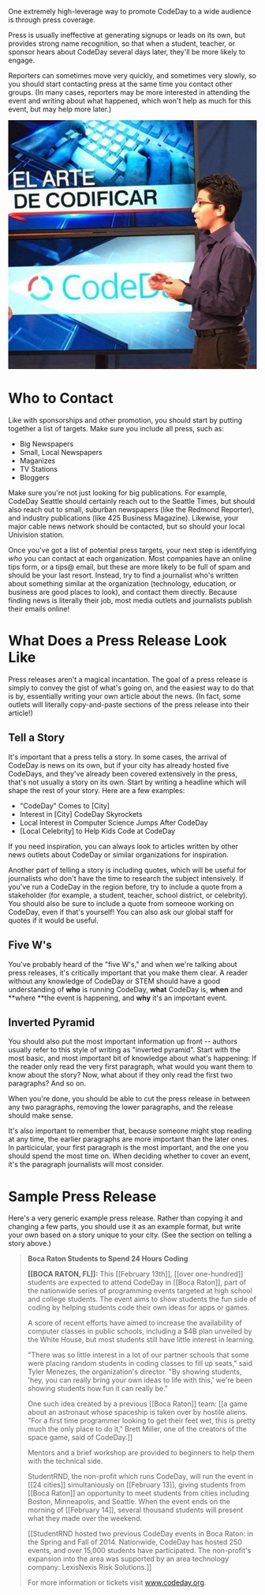 One extremely high-leverage way to promote CodeDay to a wide audience is through press coverage.

Press is usually ineffective at generating signups or leads on its own, but provides strong name recognition, so that when a student, teacher, or sponsor hears about CodeDay several days later, they'll be more likely to engage.

Reporters can sometimes move very quickly, and sometimes very slowly, so you should start contacting press at the same time you contact other groups. \(In many cases, reporters may be more interested in attending the event and writing about what happened, which won't help as much for this event, but may help more later.\)

![](/assets/1*BO41NBRYuYxDMp3JoYAywA.jpeg)

# Who to Contact

Like with sponsorships and other promotion, you should start by putting together a list of targets. Make sure you include all press, such as:

* Big Newspapers
* Small, Local Newspapers
* Maganizes
* TV Stations
* Bloggers

Make sure you're not just looking for big publications. For example, CodeDay Seattle should certainly reach out to the Seattle Times, but should also reach out to small, suburban newspapers \(like the Redmond Reporter\), and industry publications \(like 425 Business Magazine\). Likewise, your major cable news network should be contacted, but so should your local Univision station.

Once you've got a list of potential press targets, your next step is identifying _who_ you can contact at each organization. Most companies have an online tips form, or a tips@ email, but these are more likely to be full of spam and should be your last resort. Instead, try to find a journalist who's written about something similar at the organization \(technology, education, or business are good places to look\), and contact them directly. Because finding news is literally their job, most media outlets and journalists publish their emails online!

# What Does a Press Release Look Like

Press releases aren't a magical incantation. The goal of a press release is simply to convey the gist of what's going on, and the easiest way to do that is by, essentially writing your own article about the news. \(In fact, some outlets will literally copy-and-paste sections of the press release into their article!\)

## Tell a Story

It's important that a press tells a story. In some cases, the arrival of CodeDay is news on its own, but if your city has already hosted five CodeDays, and they've already been covered extensively in the press, that's not usually a story on its own. Start by writing a headline which will shape the rest of your story. Here are a few examples:

* "CodeDay" Comes to \[City\]
* Interest in \[City\] CodeDay Skyrockets
* Local Interest in Computer Science Jumps After CodeDay
* \[Local Celebrity\] to Help Kids Code at CodeDay

If you need inspiration, you can always look to articles written by other news outlets about CodeDay or similar organizations for inspiration.

Another part of telling a story is including quotes, which will be useful for journalists who don't have the time to research the subject intensively. If you've run a CodeDay in the region before, try to include a quote from a stakeholder \(for example, a student, teacher, school district, or celebrity\). You should also be sure to include a quote from someone working on CodeDay, even if that's yourself! You can also ask our global staff for quotes if it would be useful.

## Five W's

You've probably heard of the "five W's," and when we're talking about press releases, it's critically important that you make them clear. A reader without any knowledge of CodeDay or STEM should have a good understanding of **who** is running CodeDay, **what** CodeDay is, **when** and **where **the event is happening, and **why** it's an important event.

## Inverted Pyramid

You should also put the most important information up front -- authors usually refer to this style of writing as "inverted pyramid". Start with the most basic, and most important bit of knowledge about what's happening: If the reader only read the very first paragraph, what would you want them to know about the story? Now, what about if they only read the first two paragraphs? And so on.

When you're done, you should be able to cut the press release in between any two paragraphs, removing the lower paragraphs, and the release should make sense.

It's also important to remember that, because someone might stop reading at any time, the earlier paragraphs are more important than the later ones. In particicular, your first paragraph is the most important, and the one you should spend the most time on. When deciding whether to cover an event, it's the paragraph journalists will most consider.

# Sample Press Release

Here's a very generic example press release. Rather than copying it and changing a few parts, you should use it as an example format, but write your own based on a story unique to your city. \(See the section on telling a story above.\)

> **Boca Raton Students to Spend 24 Hours Coding**
>
> **\[\[BOCA RATON, FL\]\]:** This \[\[February 13th\]\], \[\[over one-hundred\]\] students are expected to attend CodeDay in \[\[Boca Raton\]\], part of the nationwide series of programming events targeted at high school and college students. The event aims to show students the fun side of coding by helping students code their own ideas for apps or games.
>
> A score of recent efforts have aimed to increase the availability of computer classes in public schools, including a $4B plan unveiled by the White House, but most students still have little interest in learning.
>
> "There was so little interest in a lot of our partner schools that some were placing random students in coding classes to fill up seats," said Tyler Menezes, the organization's director. "By showing students, 'hey, you can really bring your own ideas to life with this,' we're been showing students how fun it can really be."
>
> One such idea created by a previous \[\[Boca Raton\]\] team: \[\[a game about an astronaut whose spaceship is taken over by hostile aliens. "For a first time programmer looking to get their feet wet, this is pretty much the only place to do it," Brett Miller, one of the creators of the space game, said of CodeDay.\]\]
>
> Mentors and a brief workshop are provided to beginners to help them with the technical side.
>
> StudentRND, the non-profit which runs CodeDay, will run the event in \[\[24 cities\]\] simultaniously on \[\[February 13\]\], giving students from \[\[Boca Raton\]\] an opportunity to meet students from cities including Boston, Minneapolis, and Seattle. When the event ends on the morning of \[\[February 14\]\], several thousand students will present what they made over the weekend.
>
> \[\[StudentRND hosted two previous CodeDay events in Boca Raton: in the Spring and Fall of 2014. Nationwide, CodeDay has hosted 250 events, and over 15,000 students have participated. The non-profit's expansion into the area was supported by an area technology company: LexisNexis Risk Solutions.\]\]
>
> For more information or tickets visit www.codeday.org.



